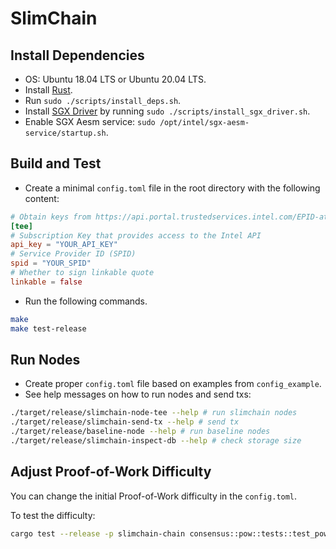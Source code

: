 # SlimChain

## Install Dependencies

* OS: Ubuntu 18.04 LTS or Ubuntu 20.04 LTS.
* Install [Rust](https://rustup.rs).
* Run `sudo ./scripts/install_deps.sh`.
* Install [SGX Driver](https://github.com/intel/linux-sgx-driver) by running `sudo ./scripts/install_sgx_driver.sh`.
* Enable SGX Aesm service: `sudo /opt/intel/sgx-aesm-service/startup.sh`.

## Build and Test

* Create a minimal `config.toml` file in the root directory with the following content:

```toml
# Obtain keys from https://api.portal.trustedservices.intel.com/EPID-attestation
[tee]
# Subscription Key that provides access to the Intel API
api_key = "YOUR_API_KEY"
# Service Provider ID (SPID)
spid = "YOUR_SPID"
# Whether to sign linkable quote
linkable = false
```

* Run the following commands.

```bash
make
make test-release
```

## Run Nodes

* Create proper `config.toml` file based on examples from `config_example`.
* See help messages on how to run nodes and send txs:

```bash
./target/release/slimchain-node-tee --help # run slimchain nodes
./target/release/slimchain-send-tx --help # send tx
./target/release/baseline-node --help # run baseline nodes
./target/release/slimchain-inspect-db --help # check storage size
```

## Adjust Proof-of-Work Difficulty

You can change the initial Proof-of-Work difficulty in the `config.toml`.

To test the difficulty:

```bash
cargo test --release -p slimchain-chain consensus::pow::tests::test_pow  -- --nocapture --exact --ignored
```
